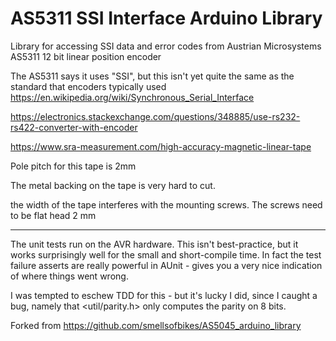 AS5311 SSI Interface Arduino Library
=============================

Library for accessing SSI data and error codes from Austrian Microsystems AS5311 12 bit linear position encoder


The AS5311 says it uses "SSI", but this isn't yet quite the same as 
the standard that encoders typically used https://en.wikipedia.org/wiki/Synchronous_Serial_Interface 


https://electronics.stackexchange.com/questions/348885/use-rs232-rs422-converter-with-encoder

https://www.sra-measurement.com/high-accuracy-magnetic-linear-tape

Pole pitch for this tape is 2mm

The metal backing on the tape is very hard to cut.

the width of the tape interferes with the mounting screws. The screws need to be flat head 2 mm 

---- 

The unit tests run on the AVR hardware. This isn't best-practice, but it works surprisingly well for the small and short-compile time. 
In fact the test failure asserts are really powerful in AUnit - gives you a very
nice indication of where things went wrong.


I was tempted to eschew TDD for this - but it's lucky I did, since I caught a bug, namely that <util/parity.h> only computes the parity on 8 bits.



Forked from https://github.com/smellsofbikes/AS5045_arduino_library